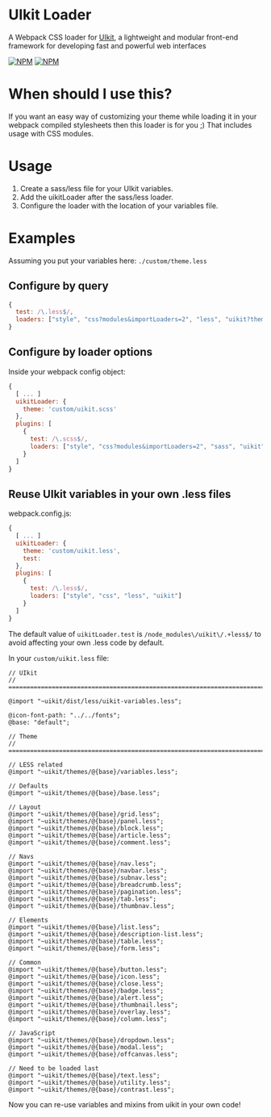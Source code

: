 # UIkit Loader

A Webpack CSS loader for [UIkit](http://getuikit.com/), a lightweight and modular front-end framework for developing fast and powerful web interfaces

[![NPM](https://nodei.co/npm/uikit-loader.png?downloadRank=true)](https://www.npmjs.com/package/uikit-loader)
[![NPM](https://nodei.co/npm-dl/uikit-loader.png?months=3&height=2)](https://nodei.co/npm/uikit-loader/)

# When should I use this?

If you want an easy way of customizing your theme while loading it in your webpack compiled stylesheets then this loader is for you ;)
That includes usage with CSS modules.

# Usage

1. Create a sass/less file for your UIkit variables.
2. Add the uikitLoader after the sass/less loader.
3. Configure the loader with the location of your variables file.

# Examples

Assuming you put your variables here: `./custom/theme.less`

## Configure by query

```javascript
{
  test: /\.less$/,
  loaders: ["style", "css?modules&importLoaders=2", "less", "uikit?theme=custom/theme.less"]
}
```

## Configure by loader options

Inside your webpack config object:
```javascript
{
  [ ... ]
  uikitLoader: {
    theme: 'custom/uikit.scss'
  },
  plugins: [
    {
      test: /\.scss$/,
      loaders: ["style", "css?modules&importLoaders=2", "sass", "uikit"]
    }
  ]
}
```

## Reuse UIkit variables in your own .less files

webpack.config.js:
```javascript
{
  [ ... ]
  uikitLoader: {
    theme: 'custom/uikit.less',
    test:
  },
  plugins: [
    {
      test: /\.less$/,
      loaders: ["style", "css", "less", "uikit"]
    }
  ]
}
```

The default value of `uikitLoader.test` is `/node_modules\/uikit\/.+less$/`
to avoid affecting your own .less code by default.

In your `custom/uikit.less` file:
```less
// UIkit
// ========================================================================

@import "~uikit/dist/less/uikit-variables.less";

@icon-font-path: "../../fonts";
@base: "default";

// Theme
// ========================================================================

// LESS related
@import "~uikit/themes/@{base}/variables.less";

// Defaults
@import "~uikit/themes/@{base}/base.less";

// Layout
@import "~uikit/themes/@{base}/grid.less";
@import "~uikit/themes/@{base}/panel.less";
@import "~uikit/themes/@{base}/block.less";
@import "~uikit/themes/@{base}/article.less";
@import "~uikit/themes/@{base}/comment.less";

// Navs
@import "~uikit/themes/@{base}/nav.less";
@import "~uikit/themes/@{base}/navbar.less";
@import "~uikit/themes/@{base}/subnav.less";
@import "~uikit/themes/@{base}/breadcrumb.less";
@import "~uikit/themes/@{base}/pagination.less";
@import "~uikit/themes/@{base}/tab.less";
@import "~uikit/themes/@{base}/thumbnav.less";

// Elements
@import "~uikit/themes/@{base}/list.less";
@import "~uikit/themes/@{base}/description-list.less";
@import "~uikit/themes/@{base}/table.less";
@import "~uikit/themes/@{base}/form.less";

// Common
@import "~uikit/themes/@{base}/button.less";
@import "~uikit/themes/@{base}/icon.less";
@import "~uikit/themes/@{base}/close.less";
@import "~uikit/themes/@{base}/badge.less";
@import "~uikit/themes/@{base}/alert.less";
@import "~uikit/themes/@{base}/thumbnail.less";
@import "~uikit/themes/@{base}/overlay.less";
@import "~uikit/themes/@{base}/column.less";

// JavaScript
@import "~uikit/themes/@{base}/dropdown.less";
@import "~uikit/themes/@{base}/modal.less";
@import "~uikit/themes/@{base}/offcanvas.less";

// Need to be loaded last
@import "~uikit/themes/@{base}/text.less";
@import "~uikit/themes/@{base}/utility.less";
@import "~uikit/themes/@{base}/contrast.less";
```

Now you can re-use variables and mixins from uikit in your own code!
